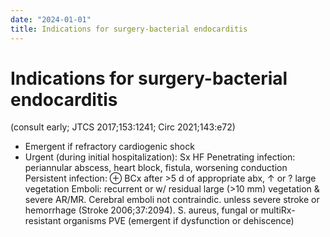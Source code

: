 ```yaml
---
date: "2024-01-01"
title: Indications for surgery-bacterial endocarditis
---
```


# Indications for surgery-bacterial endocarditis

(consult early; JTCS 2017;153:1241; Circ 2021;143:e72)
* Emergent if refractory cardiogenic shock
* Urgent (during initial hospitalization):
Sx HF
Penetrating infection: periannular abscess, heart block, fistula, worsening conduction
Persistent infection: ⊕ BCx after >5 d of appropriate abx, ↑ or ? large vegetation
Emboli: recurrent or w/ residual large (>10 mm) vegetation & severe AR/MR. Cerebral emboli not contraindic. unless severe stroke or hemorrhage (Stroke 2006;37:2094).
S. aureus, fungal or multiRx-resistant organisms
PVE (emergent if dysfunction or dehiscence)
